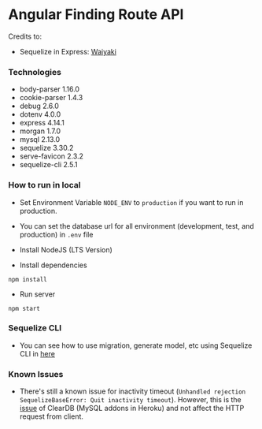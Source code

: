# Angular Finding Route API

Credits to:
- Sequelize in Express: [Waiyaki](https://github.com/waiyaki/postgres-express-node-tutorial)

### Technologies
- body-parser 1.16.0
- cookie-parser 1.4.3
- debug 2.6.0
- dotenv 4.0.0
- express 4.14.1
- morgan 1.7.0
- mysql 2.13.0
- sequelize 3.30.2
- serve-favicon 2.3.2
- sequelize-cli 2.5.1

### How to run in local
- Set Environment Variable `NODE_ENV` to `production` if you want to run in production.

- You can set the database url for all environment (development, test, and production) in `.env` file

- Install NodeJS (LTS Version)

- Install dependencies

```
npm install
```
- Run server

```
npm start
```

### Sequelize CLI
- You can see how to use migration, generate model, etc using Sequelize CLI in [here](https://github.com/sequelize/cli)

### Known Issues
- There's still a known issue for inactivity timeout (`Unhandled rejection SequelizeBaseError: Quit inactivity timeout`).
However, this is the [issue](https://github.com/mysqljs/mysql/issues/1334) of ClearDB (MySQL addons in Heroku) and not affect the HTTP request from client.